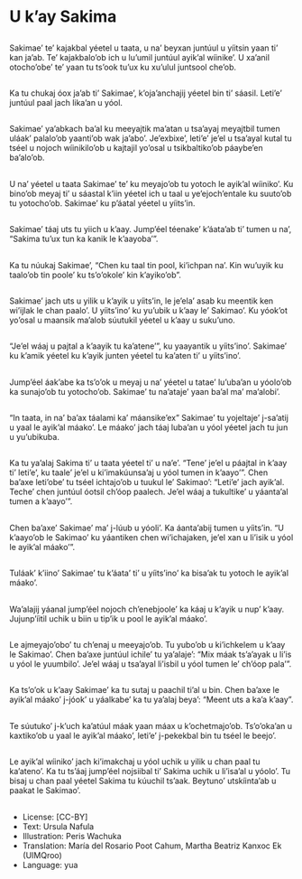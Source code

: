 # U k’ay Sakima

##
Sakimae’ te’ kajakbal yéetel u taata, u na’ beyxan juntúul u yíitsin yaan ti’ kan ja’ab. Te’ kajakbalo’ob ich u lu’umil juntúul ayik’al wíinike’. U xa’anil otocho’obe’ te’ yaan tu ts’ook tu’ux ku xu’ulul juntsool che’ob.

##
Ka tu chukaj óox ja’ab ti’ Sakimae’, k’oja’anchajij yéetel bin ti’ sáasil. Leti’e’ juntúul paal jach lika’an u yóol.

##
Sakimae’ ya’abkach ba’al ku meeyajtik ma’atan u tsa’ayaj meyajtbil tumen uláak’ palalo’ob yaanti’ob wak ja’abo’. Je’exbixe’, leti’e’ je’el u tsa’ayal kutal tu tséel u nojoch wíinikilo’ob u kajtajil yo’osal u tsikbaltiko’ob páaybe’en ba’alo’ob.

##
U na’ yéetel u taata Sakimae’ te’ ku meyajo’ob tu yotoch le ayik’al wíiniko’. Ku bino’ob meyaj ti’ u sáastal k’iin yéetel ich u taal u ye’ejoch’entale ku suuto’ob tu yotocho’ob. Sakimae’ ku p’áatal yéetel u yíits’in.

##
Sakimae’ táaj uts tu yiich u k’aay. Jump’éel téenake’ k’áata’ab ti’ tumen u na’, “Sakima tu’ux tun ka kanik le k’aayoba’”.

##
Ka tu núukaj Sakimae’, “Chen ku taal tin pool, ki’ichpan na’. Kin wu’uyik ku taalo’ob tin poole’ ku ts’o’okole’ kin k’ayiko’ob”.

##
Sakimae’ jach uts u yilik u k’ayik u yíits’in, le je’ela’ asab ku meentik ken wi’ijlak le chan paalo’. U yíits’ino’ ku yu’ubik u k’aay le’ Sakimao’. Ku yóok’ot yo’osal u maansik ma’alob súutukil yéetel u k’aay u suku’uno.

##
“Je’el wáaj u pajtal a k’aayik tu ka’atene’”, ku yaayantik u yíits’ino’. Sakimae’ ku k’amik yéetel ku k’ayik junten yéetel tu ka’aten ti’ u yíits’ino’.

##
Jump’éel áak’abe ka ts’o’ok u meyaj u na’ yéetel u tatae’ lu’uba’an u yóolo’ob ka sunajo’ob tu yotocho’ob. Sakimae’ tu na’ataje’ yaan ba’al ma’ ma’alobi’.

##
“In taata, in na’ ba’ax táalami ka’ máansike’ex” Sakimae’ tu yojeltaje’ j-sa’atij u yaal le ayik’al máako’. Le máako’ jach táaj luba’an u yóol yéetel jach tu jun u yu’ubikuba.

##
Ka tu ya’alaj Sakima ti’ u taata yéetel ti’ u na’e’. “Tene’ je’el u páajtal in k’aay ti’ leti’e’, ku taale’ je’el u ki’imakúunsa’aj u yóol tumen in k’aayo’”. Chen ba’axe leti’obe’ tu tséel ichtajo’ob u tuukul le’ Sakimao’: “Leti’e’ jach ayik’al. Teche’ chen juntúul óotsil ch’óop paalech. Je’el wáaj a tukultike’ u yáanta’al tumen a k’aayo’”.

##
Chen ba’axe’ Sakimae’ ma’ j-lúub u yóoli’. Ka áanta’abij tumen u yíits’in. “U k’aayo’ob le Sakimao’ ku yáantiken chen wi’ichajaken, je’el xan u li’isik u yóol le ayik’al máako’”.

##
Tuláak’ k’iino’ Sakimae’ tu k’áata’ ti’ u yíits’ino’ ka bisa’ak tu yotoch le ayik’al máako’.

##
Wa’alajij yáanal jump’éel nojoch ch’enebjoole’ ka káaj u k’ayik u nup’ k’aay. Jujunp’íitil uchik u biin u tip’ik u pool le ayik’al máako’.

##
Le ajmeyajo’obo’ tu ch’enaj u meeyajo’ob. Tu yubo’ob u ki’ichkelem u k’aay le Sakimao’. Chen ba’axe juntúul ichile’ tu ya’alaje’: “Mix máak ts’a’ayak u li’is u yóol le yuumbilo’. Je’el wáaj u tsa’ayal li’isbil u yóol tumen le’ ch’óop pala’”.

##
Ka ts’o’ok u k’aay Sakimae’ ka tu sutaj u paachil ti’al u bin. Chen ba’axe le ayik’al máako’ j-jóok’ u yáalkabe’ ka tu ya’alaj beya’: “Meent uts a ka’a k’aay”.

##
Te súutuko’ j-k’uch ka’atúul máak yaan máax u k’ochetmajo’ob. Ts’o’oka’an u kaxtiko’ob u yaal le ayik’al máako’, leti’e’ j-pekekbal bin tu tséel le beejo’.

##
Le ayik’al wíiniko’ jach ki’imakchaj u yóol uchik u yilik u chan paal tu ka’ateno’. Ka tu ts’áaj jump’éel nojsiibal ti’ Sakima uchik u li’isa’al u yóolo’. Tu bisaj u chan paal yéetel Sakima tu kúuchil ts’aak. Beytuno’ utskíinta’ab u paakat le Sakimao’.

##
* License: [CC-BY]
* Text: Ursula Nafula
* Illustration: Peris Wachuka
* Translation: María del Rosario Poot Cahum, Martha Beatriz Kanxoc Ek (UIMQroo)
* Language: yua
